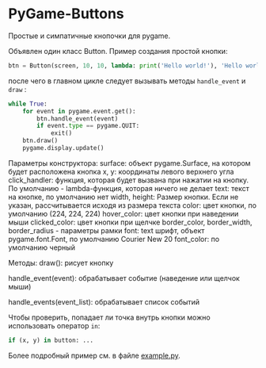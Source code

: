 # PyGame-Buttons

Простые и симпатичные кнопочки для pygame.

Объявлен один класс Button. Пример создания простой кнопки:

```python
btn = Button(screen, 10, 10, lambda: print('Hello world!'), 'Hello world!')
```

после чего в главном цикле следует вызывать методы `handle_event` и `draw` :

```python
while True:
    for event in pygame.event.get():
        btn.handle_event(event)
        if event.type == pygame.QUIT:
            exit()
    btn.draw()
    pygame.display.update()
```

Параметры конструктора:
surface: объект pygame.Surface, на котором будет расположена кнопка
x, y: координаты левого верхнего угла
click_handler: функция, которая будет вызвана при нажатии на кнопку. По умолчанию - lambda-функция, которая ничего не делает
text: текст на кнопке, по умолчанию нет
width, height: Размер кнопки. Если не указан, рассчитывается исходя из размера текста
color: цвет кнопки, по умолчанию (224, 224, 224)
hover_color: цвет кнопки при наведении мыши
clicked_color: цвет кнопки при щелчке
border_color, border_width, border_radius - параметры рамки
font: text шрифт, объект pygame.font.Font, по умолчанию Courier New 20
font_color: по умолчанию черный

Методы:
draw(): рисует кнопку

handle_event(event): обрабатывает событие (наведение или щелчок мыши)

handle_events(event_list): обрабатывает список событий

Чтобы проверить, попадает ли точка внутрь кнопки можно использовать оператор `in`:
```python
if (x, y) in button: ...
```

Более подробный пример см. в файле [example.py](example.py).
